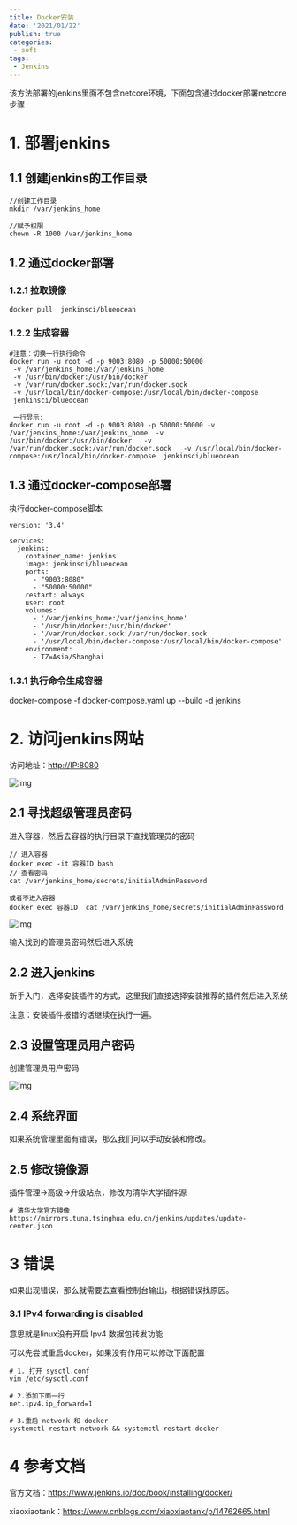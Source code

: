 ```yaml
---
title: Docker安装
date: '2021/01/22'
publish: true
categories:
 - soft
tags:
 - Jenkins
---
```

该方法部署的jenkins里面不包含netcore环境，下面包含通过docker部署netcore步骤

# 1. 部署jenkins

## 1.1 创建jenkins的工作目录

```
//创建工作目录 
mkdir /var/jenkins_home

//赋予权限 
chown -R 1000 /var/jenkins_home
```

## 1.2 通过docker部署

### 1.2.1 拉取镜像

```
docker pull  jenkinsci/blueocean
```

### 1.2.2 生成容器

```
#注意：切换一行执行命令 
docker run -u root -d -p 9003:8080 -p 50000:50000 
 -v /var/jenkins_home:/var/jenkins_home 
 -v /usr/bin/docker:/usr/bin/docker  
 -v /var/run/docker.sock:/var/run/docker.sock  
 -v /usr/local/bin/docker-compose:/usr/local/bin/docker-compose 
 jenkinsci/blueocean 
 
 一行显示:
docker run -u root -d -p 9003:8080 -p 50000:50000 -v /var/jenkins_home:/var/jenkins_home  -v /usr/bin/docker:/usr/bin/docker   -v /var/run/docker.sock:/var/run/docker.sock   -v /usr/local/bin/docker-compose:/usr/local/bin/docker-compose  jenkinsci/blueocean
```

## 1.3 通过docker-compose部署

执行docker-compose脚本

```
version: '3.4'

services:
  jenkins:
    container_name: jenkins
    image: jenkinsci/blueocean
    ports:
      - "9003:8080"
      - "50000:50000"
    restart: always
    user: root
    volumes:
      - '/var/jenkins_home:/var/jenkins_home'
      - '/usr/bin/docker:/usr/bin/docker'
      - '/var/run/docker.sock:/var/run/docker.sock'
      - '/usr/local/bin/docker-compose:/usr/local/bin/docker-compose'
    environment:
      - TZ=Asia/Shanghai
```

### 1.3.1 执行命令生成容器

docker-compose -f docker-compose.yaml up --build -d jenkins

# 2. 访问jenkins网站

访问地址：[http://IP:8080](http://192.168.1.14:8080/)

![img](https://gitee.com/AZRNG/picture-storage/raw/master/kbms/1611106025062-d5831aff-0228-44e2-9aed-c3b235645694.png)

## 2.1 寻找超级管理员密码

进入容器，然后去容器的执行目录下查找管理员的密码

```
// 进入容器 
docker exec -it 容器ID bash 
// 查看密码 
cat /var/jenkins_home/secrets/initialAdminPassword

或者不进入容器
docker exec 容器ID  cat /var/jenkins_home/secrets/initialAdminPassword
```

![img](https://gitee.com/AZRNG/picture-storage/raw/master/kbms/1624728935117-883b7798-4fd2-4cba-a59e-b5f93d5eb672.png)

输入找到的管理员密码然后进入系统

## 2.2 进入jenkins

新手入门，选择安装插件的方式，这里我们直接选择安装推荐的插件然后进入系统

注意：安装插件报错的话继续在执行一遍。

## 2.3 设置管理员用户密码

创建管理员用户密码

![img](https://gitee.com/AZRNG/picture-storage/raw/master/kbms/1624729238683-fc4516b1-404a-46a0-b343-3d624120e091.png)

## 2.4 系统界面

如果系统管理里面有错误，那么我们可以手动安装和修改。

## 2.5 修改镜像源

插件管理->高级->升级站点，修改为清华大学插件源

```
# 清华大学官方镜像
https://mirrors.tuna.tsinghua.edu.cn/jenkins/updates/update-center.json
```

# 3 错误

如果出现错误，那么就需要去查看控制台输出，根据错误找原因。

### 3.1 IPv4 forwarding is disabled

意思就是linux没有开启 Ipv4 数据包转发功能

可以先尝试重启docker，如果没有作用可以修改下面配置

```
# 1. 打开 sysctl.conf
vim /etc/sysctl.conf

# 2.添加下面一行
net.ipv4.ip_forward=1

# 3.重启 network 和 docker
systemctl restart network && systemctl restart docker
```

# 4 参考文档

官方文档：https://www.jenkins.io/doc/book/installing/docker/

xiaoxiaotank：https://www.cnblogs.com/xiaoxiaotank/p/14762665.html